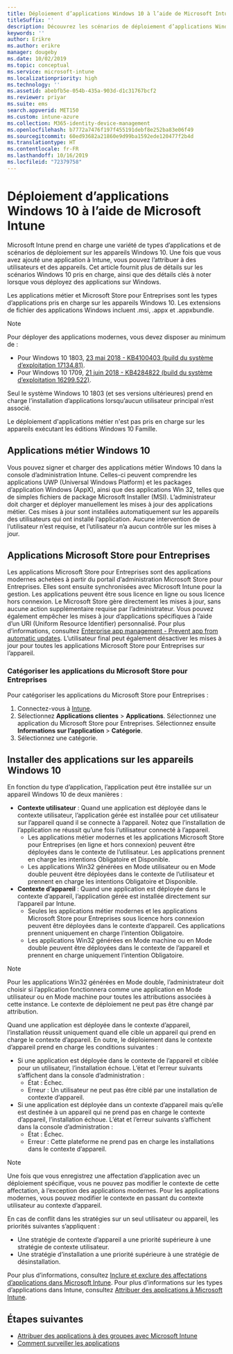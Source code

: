 ```yaml
---
title: Déploiement d’applications Windows 10 à l’aide de Microsoft Intune
titleSuffix: ''
description: Découvrez les scénarios de déploiement d’applications Windows 10 disponibles avec Microsoft Intune.
keywords: ''
author: Erikre
ms.author: erikre
manager: dougeby
ms.date: 10/02/2019
ms.topic: conceptual
ms.service: microsoft-intune
ms.localizationpriority: high
ms.technology: ''
ms.assetid: abebfb5e-054b-435a-903d-d1c31767bcf2
ms.reviewer: priyar
ms.suite: ems
search.appverid: MET150
ms.custom: intune-azure
ms.collection: M365-identity-device-management
ms.openlocfilehash: b7772a7476f197f455191debf8e252ba83e06f49
ms.sourcegitcommit: 60ed93682a21860e9d99ba1592ede120477f2b4d
ms.translationtype: HT
ms.contentlocale: fr-FR
ms.lasthandoff: 10/16/2019
ms.locfileid: "72379758"
---
```

# <a name="windows-10-app-deployment-by-using-microsoft-intune"></a>Déploiement d’applications Windows 10 à l’aide de Microsoft Intune 

Microsoft Intune prend en charge une variété de types d’applications et de scénarios de déploiement sur les appareils Windows 10. Une fois que vous avez ajouté une application à Intune, vous pouvez l’attribuer à des utilisateurs et des appareils. Cet article fournit plus de détails sur les scénarios Windows 10 pris en charge, ainsi que des détails clés à noter lorsque vous déployez des applications sur Windows. 

Les applications métier et Microsoft Store pour Entreprises sont les types d’applications pris en charge sur les appareils Windows 10. Les extensions de fichier des applications Windows incluent .msi, .appx et .appxbundle.  

> [!Note]
> Pour déployer des applications modernes, vous devez disposer au minimum de :
> - Pour Windows 10 1803, [23 mai 2018 - KB4100403 (build du système d’exploitation 17134.81)](https://support.microsoft.com/help/4100403/windows-10-update-kb4100403).
> - Pour Windows 10 1709, [21 juin 2018 - KB4284822 (build du système d’exploitation 16299.522)](https://support.microsoft.com/help/4284822).
>
> Seul le système Windows 10 1803 (et ses versions ultérieures) prend en charge l’installation d’applications lorsqu’aucun utilisateur principal n’est associé.
>
> Le déploiement d'applications métier n'est pas pris en charge sur les appareils exécutant les éditions Windows 10 Famille.

## <a name="windows-10-lob-apps"></a>Applications métier Windows 10

Vous pouvez signer et charger des applications métier Windows 10 dans la console d’administration Intune. Celles-ci peuvent comprendre les applications UWP (Universal Windows Platform) et les packages d’application Windows (AppX), ainsi que des applications Win 32, telles que de simples fichiers de package Microsoft Installer (MSI). L’administrateur doit charger et déployer manuellement les mises à jour des applications métier. Ces mises à jour sont installées automatiquement sur les appareils des utilisateurs qui ont installé l’application. Aucune intervention de l’utilisateur n’est requise, et l’utilisateur n’a aucun contrôle sur les mises à jour. 

## <a name="microsoft-store-for-business-apps"></a>Applications Microsoft Store pour Entreprises

Les applications Microsoft Store pour Entreprises sont des applications modernes achetées à partir du portail d’administration Microsoft Store pour Entreprises. Elles sont ensuite synchronisées avec Microsoft Intune pour la gestion. Les applications peuvent être sous licence en ligne ou sous licence hors connexion. Le Microsoft Store gère directement les mises à jour, sans aucune action supplémentaire requise par l’administrateur. Vous pouvez également empêcher les mises à jour d’applications spécifiques à l’aide d’un URI (Uniform Resource Identifier) personnalisé. Pour plus d’informations, consultez [Enterprise app management - Prevent app from automatic updates](https://docs.microsoft.com/windows/client-management/mdm/enterprise-app-management#prevent-app-from-automatic-updates). L’utilisateur final peut également désactiver les mises à jour pour toutes les applications Microsoft Store pour Entreprises sur l’appareil. 

### <a name="categorize-microsoft-store-for-business-apps"></a>Catégoriser les applications du Microsoft Store pour Entreprises 
Pour catégoriser les applications du Microsoft Store pour Entreprises : 

1. Connectez-vous à [Intune](https://go.microsoft.com/fwlink/?linkid=2090973).
2. Sélectionnez **Applications clientes** > **Applications**. Sélectionnez une application du Microsoft Store pour Entreprises. Sélectionnez ensuite **Informations sur l’application** > **Catégorie**. 
3. Sélectionnez une catégorie.

## <a name="install-apps-on-windows-10-devices"></a>Installer des applications sur les appareils Windows 10
En fonction du type d’application, l’application peut être installée sur un appareil Windows 10 de deux manières :

- **Contexte utilisateur** : Quand une application est déployée dans le contexte utilisateur, l’application gérée est installée pour cet utilisateur sur l’appareil quand il se connecte à l’appareil. Notez que l’installation de l’application ne réussit qu’une fois l’utilisateur connecté à l’appareil. 
  - Les applications métier modernes et les applications Microsoft Store pour Entreprises (en ligne et hors connexion) peuvent être déployées dans le contexte de l’utilisateur. Les applications prennent en charge les intentions Obligatoire et Disponible.
  - Les applications Win32 générées en Mode utilisateur ou en Mode double peuvent être déployées dans le contexte de l’utilisateur et prennent en charge les intentions Obligatoire et Disponible. 
- **Contexte d’appareil** : Quand une application est déployée dans le contexte d’appareil, l’application gérée est installée directement sur l’appareil par Intune.
  - Seules les applications métier modernes et les applications Microsoft Store pour Entreprises sous licence hors connexion peuvent être déployées dans le contexte d’appareil. Ces applications prennent uniquement en charge l’intention Obligatoire.
  - Les applications Win32 générées en Mode machine ou en Mode double peuvent être déployées dans le contexte de l’appareil et prennent en charge uniquement l’intention Obligatoire.

> [!NOTE]
> Pour les applications Win32 générées en Mode double, l’administrateur doit choisir si l’application fonctionnera comme une application en Mode utilisateur ou en Mode machine pour toutes les attributions associées à cette instance. Le contexte de déploiement ne peut pas être changé par attribution.  

Quand une application est déployée dans le contexte d’appareil, l’installation réussit uniquement quand elle cible un appareil qui prend en charge le contexte d’appareil. En outre, le déploiement dans le contexte d’appareil prend en charge les conditions suivantes :
- Si une application est déployée dans le contexte de l’appareil et ciblée pour un utilisateur, l’installation échoue. L’état et l’erreur suivants s’affichent dans la console d’administration :
  - État : Échec.
  - Erreur : Un utilisateur ne peut pas être ciblé par une installation de contexte d’appareil.
- Si une application est déployée dans un contexte d’appareil mais qu’elle est destinée à un appareil qui ne prend pas en charge le contexte d’appareil, l’installation échoue. L’état et l’erreur suivants s’affichent dans la console d’administration :
  - État : Échec.
  - Erreur : Cette plateforme ne prend pas en charge les installations dans le contexte d’appareil. 

> [!Note]
> Une fois que vous enregistrez une affectation d’application avec un déploiement spécifique, vous ne pouvez pas modifier le contexte de cette affectation, à l’exception des applications modernes. Pour les applications modernes, vous pouvez modifier le contexte en passant du contexte utilisateur au contexte d’appareil. 

En cas de conflit dans les stratégies sur un seul utilisateur ou appareil, les priorités suivantes s’appliquent :
- Une stratégie de contexte d’appareil a une priorité supérieure à une stratégie de contexte utilisateur. 
- Une stratégie d’installation a une priorité supérieure à une stratégie de désinstallation.

Pour plus d’informations, consultez [Inclure et exclure des affectations d’applications dans Microsoft Intune](apps-inc-exl-assignments.md). Pour plus d’informations sur les types d’applications dans Intune, consultez [Attribuer des applications à Microsoft Intune](apps-add.md).

## <a name="next-steps"></a>Étapes suivantes

- [Attribuer des applications à des groupes avec Microsoft Intune](apps-deploy.md)
- [Comment surveiller les applications](apps-monitor.md)
